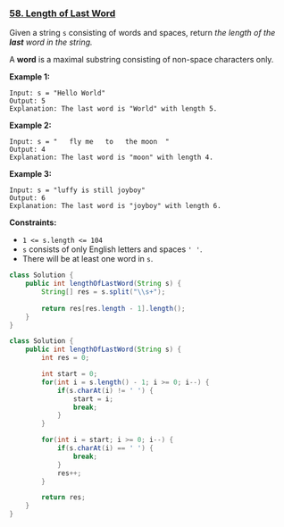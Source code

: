 ### [58. Length of Last Word](https://leetcode.com/problems/length-of-last-word/)

Given a string `s` consisting of words and spaces, return *the length of the **last** word in the string.*

A **word** is a maximal substring consisting of non-space characters only.

 

**Example 1:**

```
Input: s = "Hello World"
Output: 5
Explanation: The last word is "World" with length 5.
```

**Example 2:**

```
Input: s = "   fly me   to   the moon  "
Output: 4
Explanation: The last word is "moon" with length 4.
```

**Example 3:**

```
Input: s = "luffy is still joyboy"
Output: 6
Explanation: The last word is "joyboy" with length 6.
```

 

**Constraints:**

- `1 <= s.length <= 104`
- `s` consists of only English letters and spaces `' '`.
- There will be at least one word in `s`.



```java
class Solution {
    public int lengthOfLastWord(String s) {
        String[] res = s.split("\\s+");
        
        return res[res.length - 1].length();
    }
}
```



```java
class Solution {
    public int lengthOfLastWord(String s) {
        int res = 0;

        int start = 0;
        for(int i = s.length() - 1; i >= 0; i--) {
            if(s.charAt(i) != ' ') {
                start = i;
                break;
            }
        }

        for(int i = start; i >= 0; i--) {
            if(s.charAt(i) == ' ') {
                break;
            }
            res++;
        }

        return res;
    }
}
```

